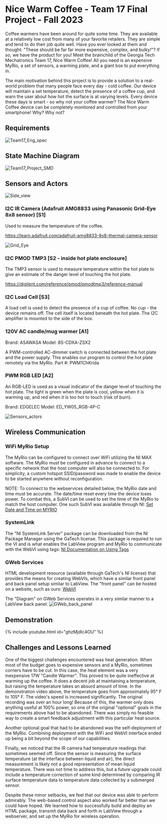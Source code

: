 # Nice Warm Coffee - Team 17 Final Project - Fall 2023

Coffee warmers have been around for quite some time. They are available at a relatively low cost from many of your favorite retailers. They are simple and tend to do their job quite well. Have you ever looked at them and thought: "These should be far far more expensive, complex, and bulky!"? If so, we have the product for you! Meet the brainchild of the Georgia Tech Mechatronics Team 17, Nice Warm Coffee! All you need is an expensive MyRio, a set of sensors, a warming plate, and a giant box to put everything in.

The main motivation behind this project is to provide a solution to a real-world problem that many people face every day - cold coffee. Our device will maintain a set temperature, detect the presence of a coffee cup, and warn the user about how hot the surface is at varying levels. Every device these days is smart - so why not your coffee warmer? The Nice Warm Coffee device can be completely monitored and controlled from your smartphone! Why? Why not?

## Requirements

![Team17_Eng_spec](https://github.com/dewall3/nice_warm_coffee/assets/62768921/eb5764a0-cf84-4110-a8b5-f3e962a87931)

## State Machine Diagram

![Team17_Project_SMD](https://github.com/dewall3/nice_warm_coffee/assets/62768921/3ed778d5-0406-43aa-91f3-a5b033bd39a0)

## Sensors and Actors

![Side_view](https://github.com/dewall3/nice_warm_coffee/assets/62768921/72eaec23-cec3-4815-8b0a-d7e731bd2d8a)

### I2C IR Camera (Adafruit AMG8833 using Panasonic Grid-Eye 8x8 sensor) [S1]
Used to measure the temperature of the coffee. 

https://learn.adafruit.com/adafruit-amg8833-8x8-thermal-camera-sensor

![Grid_Eye](https://github.com/dewall3/nice_warm_coffee/assets/62768921/89ec2d77-7c97-46b4-99cc-4bc00099e94e)

### I2C PMOD TMP3 [S2 - inside hot plate enclosure]
The TMP3 sensor is used to measure temperature within the hot plate to give an estimate of the danger level of touching the hot plate.

https://digilent.com/reference/pmod/pmodtmp3/reference-manual

### I2C Load Cell [S3]
A load cell is used to detect the presence of a cup of coffee. No cup - the device remains off. The cell itself is located beneath the hot plate. The I2C amplifier is mounted to the side of the box.

### 120V AC candle/mug warmer [A1]

Brand: ASAWASA
Model: 8S-CDXA-ZSX2

A PWM-controlled AC-dimmer switch is connected between the hot plate and the power supply. This enables our program to control the hot plate remotely via the MyRio. 
Part #: PWM1ChKrida

### PWM RGB LED [A2]
An RGB-LED is used as a visual indicator of the danger level of touching the hot plate. The light is green when the plate is cool, yellow when it is warming up, and red when it is too hot to touch (risk of burn).

Brand: EDGELEC
Model: ‎ED_YW05_RGB-4P-C

![Sensors_actors](https://github.com/dewall3/nice_warm_coffee/assets/62768921/32237451-41a9-4ac4-b344-bb3957b8455a)

## Wireless Communication

### WiFi MyRio Setup
The MyRio can be configured to connect over WiFi utilizing the NI MAX software. The MyRio must be configured in advance to connect to a specific network that the host computer will also be connected to. For simplicity, a custom hotspot SSID/password was made to enable the device to be started anywhere without reconfiguration.

NOTE: To connect to the webservices detailed below, the MyRio date and time must be accurate. The date/time reset every time the device loses power. To combat this, a SubVI can be used to set the time of the MyRio to match the host computer. One such SubVI was available through NI: <a href="https://learn-cf.ni.com/teach/riodevguide/code/rt-pc_set-rt-system-time-date-from-pc.html">Set Date and Time on MYRIO</a>

### SystemLink
The "NI SystemLink Server" package can be downloaded from the NI Package Manager using the GaTech license. This package is required to run the VI and is what enables the LabView program and MyRio to communicate with the WebVI using tags: <a href="https://www.ni.com/docs/en-US/bundle/systemlink/page/communicating-data-with-tags.html">NI Documentation on Using Tags</a>

### GWeb Services
HTML development resource (available through GaTech's NI license) that provides the means for creating WebVIs, which have a similar front panel and back panel setup similar to LabView. The "front panel" can be hosted on a website, such as ours: <a href="https://hosting.systemlinkcloud.io/webapps/05c91db7-e59d-4886-8364-4b6e4c14867b/content/ni-paths-NISHAREDDIR64/Web%20Server/htdocs/WebApp/index.html">WebVI</a>

The "Diagram" on GWeb Services operates in a very similar manner to a LabView back panel:
![GWeb_back_panel](https://github.com/dewall3/nice_warm_coffee/assets/62768921/04bde37c-8479-4146-9bbf-c6c1945b048c)


## Demonstration

{% include youtube.html id="ghzMjdlc4OU" %}

## Challenges and Lessons Learned

One of the biggest challenges encountered was heat generation. When most of the budget goes to expensive sensors and a MyRio, sometimes corners have to be cut. In this case, the heat element was a very inexpensive 17W "Candle Warmer". This proved to be quite ineffective at warming up the coffee. It does a decent job at maintaining a temperature, but raising the temperature takes an absurd amount of time. In the demonstration video above, the temperature goes from approximately 95° F to 105° F. The video's speed is increased significantly. The original recording was over an hour long! Because of this, the warmer only does anything useful at 100% power, so one of the original "optional" goals in the requirements above had to be abandoned. There was simply no feasible way to create a smart feedback adjustment with this particular heat source.

Another optional goal that had to be abandoned was the self-deployment of the MyRio. Combining deployment with the WiFi and WebVI interface ended up being a bit beyond the scope of our capabilities. 

Finally, we noticed that the IR camera had temperature readings that sometimes seemed off. Since the sensor is measuring the surface temperature (at the interface between liquid and air), the direct measurement is likely not a good representation of mean liquid temperature. There was not time to address this, but a future upgrade could include a temperature correction of some kind determined by comparing IR surface temperature data to temperature data collected by a submerged sensor.

Despite these minor setbacks, we feel that our device was able to perform admirably. The web-based control aspect also worked far better than we could have hoped. We learned how to successfully build and deploy an HTML package, transmit data back and forth in LabView through a webserver, and set up the MyRio for wireless operation. 


